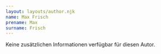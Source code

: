 ```yaml
---
layout: layouts/author.njk
name: Max Frisch
prename: Max
surname: Frisch
---
```

Keine zusätzlichen Informationen verfügbar für diesen Autor.
